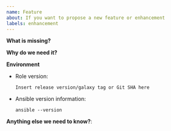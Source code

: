 ```yaml
---
name: Feature
about: If you want to propose a new feature or enhancement
labels: enhancement
---
```


**What is missing?**

**Why do we need it?**

**Environment**

* Role version:

    `Insert release version/galaxy tag or Git SHA here`

* Ansible version information:

    `ansible --version`
    <!-- Replace the command with its output above -->

**Anything else we need to know?**:
